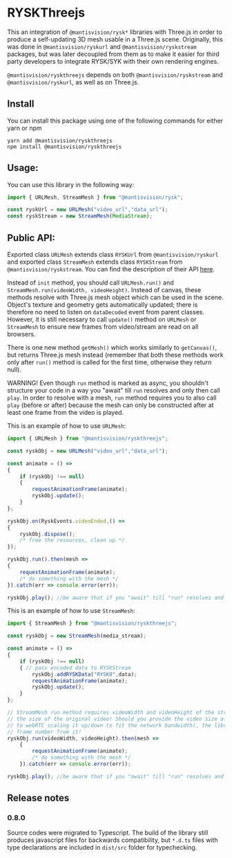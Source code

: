# RYSKThreejs
This an integration of ``@mantisvision/rysk*`` libraries with Three.js in order to produce a self-updating 3D mesh
usable in a Three.js scene. Originally, this was done in ``@mantisvision/ryskurl`` and ``@mantisvision/ryskstream``
packages, but was later decoupled from them as to make it easier for third party developers to integrate RYSK/SYK with
their own rendering engines.

``@mantisvision/ryskthreejs`` depends on both ``@mantisvision/ryskstream`` and ``@mantisvision/ryskurl``, as well as on
Three.js.

## Install
You can install this package using one of the following commands for either yarn or npm
```
yarn add @mantisvision/ryskthreejs
npm install @mantisvision/ryskthreejs
```

## Usage:
You can use this library in the following way:
```javascript
import { URLMesh, StreamMesh } from "@mantisvision/rysk";

const ryskUrl = new URLMesh("video_url","data_url");
const ryskStream = new StreamMesh(MediaStream);
```

## Public API:
Exported class ``URLMesh`` extends class ``RYSKUrl`` from ``@mantisvision/ryskurl`` and exported class ``StreamMesh``
extends class ``RYSKStream`` from ``@mantisvision/ryskstream``. You can find the description of their API [here](./ryskurlryskstream.md).

Instead of ``init`` method, you should call ``URLMesh.run()`` and ``StreamMesh.run(videoWidth, videoHeight)``. Instead of canvas,
these methods resolve with Three.js mesh object which can be used in the scene. Object's texture and geometry gets 
automatically updated; there is therefore no need to listen on ``dataDecoded`` event from parent classes. However, it
is still necessary to call ``update()`` method on ``URLMesh`` or ``StreamMesh`` to ensure new frames from video/stream
are read on all browsers.

There is one new method ``getMesh()`` which works similarly to ``getCanvas()``, but returns Three.js mesh instead
(remember that both these methods work only after ``run()`` method is called for the first time, otherwise they return 
null).

WARNING! Even though ``run`` method is marked as async, you shouldn't structure your code in a way you "await" till ``run`` resolves
and only then call ``play``. In order to resolve with a mesh, ``run`` method requires you to also call ``play`` (before or after)
because the mesh can only be constructed after at least one frame from the video is played.

This is an example of how to use ``URLMesh``:

```javascript
import { URLMesh } from "@mantisvision/ryskthreejs";

const ryskObj = new URLMesh("video_url","data_url");

const animate = () => 
{
	if (ryskObj !== null)
	{
		requestAnimationFrame(animate);
		ryskObj.update();
	}
};

ryskObj.on(RyskEvents.videoEnded,() => 
{ 
	ryskObj.dispose();
	/* free the resources, clean up */ 
});

ryskObj.run().then(mesh => 
{
	requestAnimationFrame(animate);
	/* do something with the mesh */
}).catch(err => console.error(err));

ryskObj.play(); //be aware that if you "await" till "run" resolves and only then call play(), you will block yourself.
```

This is an example of how to use ``StreamMesh``:

```javascript
import { StreamMesh } from "@mantisvision/ryskthreejs";

const ryskObj = new StreamMesh(media_stream);

const animate = () => 
{
	if (ryskObj !== null)
	{ // pass encoded data to RYSKStream
		ryskObj.addRYSKData("RYSK0",data);
		requestAnimationFrame(animate);
		ryskObj.update();
	}
};

// StreamMesh run method requires videoWidth and videoHeight of the stream. Be mindful that this should be
// the size of the original video! Should you provide the video size after scaling it up/down (for example due 
// to webRTC scaling it up/down to fit the network bandwidth), the library will have trouble to read the correct
// frame number from it!
ryskObj.run(videoWidth, videoHeight).then(mesh => 
	{
		requestAnimationFrame(animate);
		/* do something with the mesh */
	}).catch(err => console.error(err));

ryskObj.play(); //be aware that if you "await" till "run" resolves and only then call play(), you will block yourself.
```
## Release notes

### 0.8.0
Source codes were migrated to Typescript. The build of the library still produces javascript files for backwards
compatibility, but ``*.d.ts`` files with type declarations are included in ``dist/src`` folder for typechecking.
